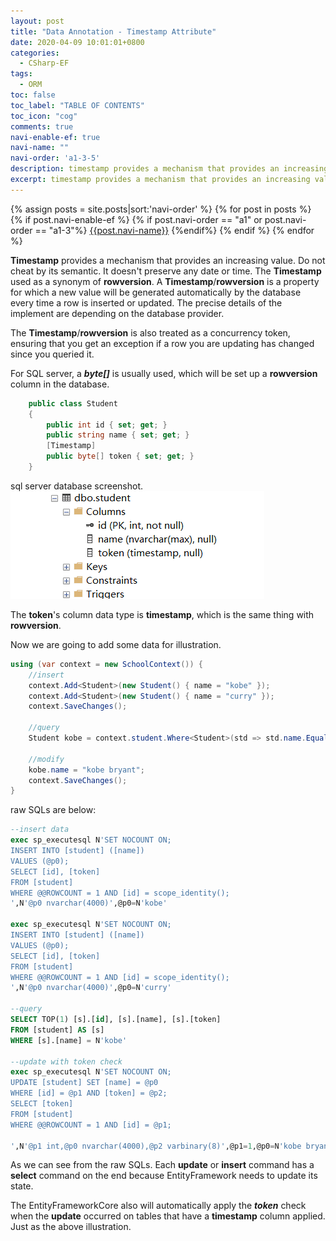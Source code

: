 ```yaml
---
layout: post
title: "Data Annotation - Timestamp Attribute"
date: 2020-04-09 10:01:01+0800
categories:
  - CSharp-EF
tags:
  - ORM
toc: false
toc_label: "TABLE OF CONTENTS"
toc_icon: "cog"
comments: true
navi-enable-ef: true
navi-name: ""
navi-order: 'a1-3-5'
description: timestamp provides a mechanism that provides an increasing value. most of the time,  it acted as a version control field.
excerpt: timestamp provides a mechanism that provides an increasing value. most of the time,  it acted as a version control field.
---
```

<!--navigation bar-->
<div class='navi-link-container'>
  {% assign posts = site.posts|sort:'navi-order' %}
  {% for post in posts %}
    {% if post.navi-enable-ef %}
        {% if post.navi-order == "a1" or
              post.navi-order == "a1-3"%}
            <a href="{{ site.baseurl }}{{ post.url }}" class='navi-link'>{{post.navi-name}}</a>
        {%endif%}
    {% endif %}
  {% endfor %}
<a class='navi-link'></a></div>
<!--navigation bar-->

**Timestamp** provides a mechanism that provides an increasing value. Do not cheat by its semantic. It doesn't preserve any date or time. The **Timestamp** used as a synonym of **rowversion**.  A **Timestamp**/**rowversion** is a property for which a new value will be generated automatically by the database every time a row is inserted or updated. The precise details of the implement are depending on the database provider.

The **Timestamp**/**rowversion** is also treated as a concurrency token, ensuring that you get an exception if a row you are updating has changed since you queried it.

For SQL server, a ***byte[]*** is usually used, which will be set up a **rowversion** column in the database.

```c#
    public class Student
    {
        public int id { set; get; }
        public string name { set; get; }
        [Timestamp]
        public byte[] token { set; get; }
    }
```

sql server database screenshot.
![Alt][1]

The **token**'s column data type is **timestamp**, which is the same thing with **rowversion**.

Now we are going to add some data for illustration.
```c#
using (var context = new SchoolContext()) {
    //insert
    context.Add<Student>(new Student() { name = "kobe" });
    context.Add<Student>(new Student() { name = "curry" });
    context.SaveChanges();
    
    //query 
    Student kobe = context.student.Where<Student>(std => std.name.Equals("kobe")).FirstOrDefault();

    //modify
    kobe.name = "kobe bryant";
    context.SaveChanges();
}
```
raw SQLs are below:
```sql
--insert data
exec sp_executesql N'SET NOCOUNT ON;
INSERT INTO [student] ([name])
VALUES (@p0);
SELECT [id], [token]
FROM [student]
WHERE @@ROWCOUNT = 1 AND [id] = scope_identity();
',N'@p0 nvarchar(4000)',@p0=N'kobe'

exec sp_executesql N'SET NOCOUNT ON;
INSERT INTO [student] ([name])
VALUES (@p0);
SELECT [id], [token]
FROM [student]
WHERE @@ROWCOUNT = 1 AND [id] = scope_identity();
',N'@p0 nvarchar(4000)',@p0=N'curry'

--query
SELECT TOP(1) [s].[id], [s].[name], [s].[token]
FROM [student] AS [s]
WHERE [s].[name] = N'kobe'

--update with token check
exec sp_executesql N'SET NOCOUNT ON;
UPDATE [student] SET [name] = @p0
WHERE [id] = @p1 AND [token] = @p2;
SELECT [token]
FROM [student]
WHERE @@ROWCOUNT = 1 AND [id] = @p1;

',N'@p1 int,@p0 nvarchar(4000),@p2 varbinary(8)',@p1=1,@p0=N'kobe bryant',@p2=0x00000000000007D1

```

As we can see from the raw SQLs. Each **update** or **insert** command has a **select** command on the end because EntityFramework needs to update its state.

The EntityFrameworkCore also will automatically apply the ***token*** check when the **update** occurred on tables that have a **timestamp** column applied. Just as the above illustration.


[1]: /public/img/2020-04-08-Data-Annotation-Attribute-Timestamp-a.png

